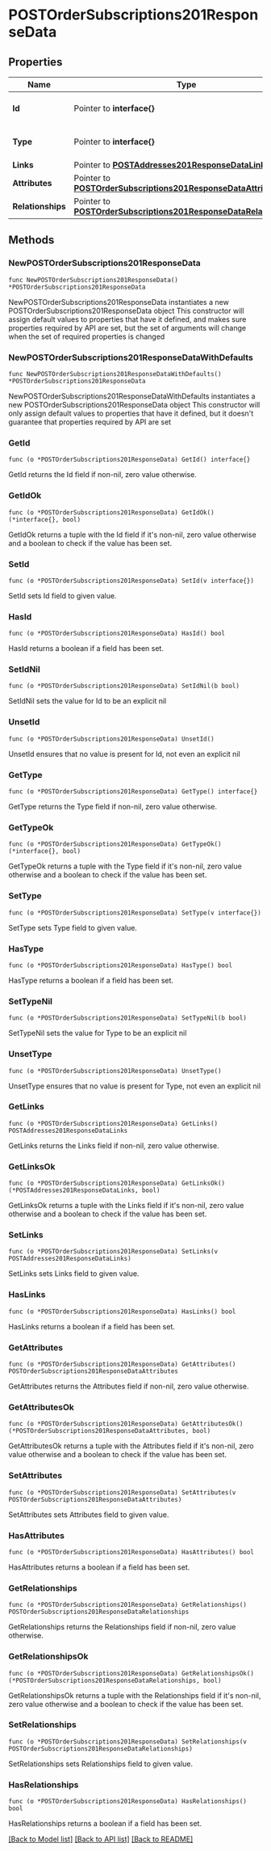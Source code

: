# POSTOrderSubscriptions201ResponseData

## Properties

Name | Type | Description | Notes
------------ | ------------- | ------------- | -------------
**Id** | Pointer to **interface{}** | The resource&#39;s id | [optional] 
**Type** | Pointer to **interface{}** | The resource&#39;s type | [optional] 
**Links** | Pointer to [**POSTAddresses201ResponseDataLinks**](POSTAddresses201ResponseDataLinks.md) |  | [optional] 
**Attributes** | Pointer to [**POSTOrderSubscriptions201ResponseDataAttributes**](POSTOrderSubscriptions201ResponseDataAttributes.md) |  | [optional] 
**Relationships** | Pointer to [**POSTOrderSubscriptions201ResponseDataRelationships**](POSTOrderSubscriptions201ResponseDataRelationships.md) |  | [optional] 

## Methods

### NewPOSTOrderSubscriptions201ResponseData

`func NewPOSTOrderSubscriptions201ResponseData() *POSTOrderSubscriptions201ResponseData`

NewPOSTOrderSubscriptions201ResponseData instantiates a new POSTOrderSubscriptions201ResponseData object
This constructor will assign default values to properties that have it defined,
and makes sure properties required by API are set, but the set of arguments
will change when the set of required properties is changed

### NewPOSTOrderSubscriptions201ResponseDataWithDefaults

`func NewPOSTOrderSubscriptions201ResponseDataWithDefaults() *POSTOrderSubscriptions201ResponseData`

NewPOSTOrderSubscriptions201ResponseDataWithDefaults instantiates a new POSTOrderSubscriptions201ResponseData object
This constructor will only assign default values to properties that have it defined,
but it doesn't guarantee that properties required by API are set

### GetId

`func (o *POSTOrderSubscriptions201ResponseData) GetId() interface{}`

GetId returns the Id field if non-nil, zero value otherwise.

### GetIdOk

`func (o *POSTOrderSubscriptions201ResponseData) GetIdOk() (*interface{}, bool)`

GetIdOk returns a tuple with the Id field if it's non-nil, zero value otherwise
and a boolean to check if the value has been set.

### SetId

`func (o *POSTOrderSubscriptions201ResponseData) SetId(v interface{})`

SetId sets Id field to given value.

### HasId

`func (o *POSTOrderSubscriptions201ResponseData) HasId() bool`

HasId returns a boolean if a field has been set.

### SetIdNil

`func (o *POSTOrderSubscriptions201ResponseData) SetIdNil(b bool)`

 SetIdNil sets the value for Id to be an explicit nil

### UnsetId
`func (o *POSTOrderSubscriptions201ResponseData) UnsetId()`

UnsetId ensures that no value is present for Id, not even an explicit nil
### GetType

`func (o *POSTOrderSubscriptions201ResponseData) GetType() interface{}`

GetType returns the Type field if non-nil, zero value otherwise.

### GetTypeOk

`func (o *POSTOrderSubscriptions201ResponseData) GetTypeOk() (*interface{}, bool)`

GetTypeOk returns a tuple with the Type field if it's non-nil, zero value otherwise
and a boolean to check if the value has been set.

### SetType

`func (o *POSTOrderSubscriptions201ResponseData) SetType(v interface{})`

SetType sets Type field to given value.

### HasType

`func (o *POSTOrderSubscriptions201ResponseData) HasType() bool`

HasType returns a boolean if a field has been set.

### SetTypeNil

`func (o *POSTOrderSubscriptions201ResponseData) SetTypeNil(b bool)`

 SetTypeNil sets the value for Type to be an explicit nil

### UnsetType
`func (o *POSTOrderSubscriptions201ResponseData) UnsetType()`

UnsetType ensures that no value is present for Type, not even an explicit nil
### GetLinks

`func (o *POSTOrderSubscriptions201ResponseData) GetLinks() POSTAddresses201ResponseDataLinks`

GetLinks returns the Links field if non-nil, zero value otherwise.

### GetLinksOk

`func (o *POSTOrderSubscriptions201ResponseData) GetLinksOk() (*POSTAddresses201ResponseDataLinks, bool)`

GetLinksOk returns a tuple with the Links field if it's non-nil, zero value otherwise
and a boolean to check if the value has been set.

### SetLinks

`func (o *POSTOrderSubscriptions201ResponseData) SetLinks(v POSTAddresses201ResponseDataLinks)`

SetLinks sets Links field to given value.

### HasLinks

`func (o *POSTOrderSubscriptions201ResponseData) HasLinks() bool`

HasLinks returns a boolean if a field has been set.

### GetAttributes

`func (o *POSTOrderSubscriptions201ResponseData) GetAttributes() POSTOrderSubscriptions201ResponseDataAttributes`

GetAttributes returns the Attributes field if non-nil, zero value otherwise.

### GetAttributesOk

`func (o *POSTOrderSubscriptions201ResponseData) GetAttributesOk() (*POSTOrderSubscriptions201ResponseDataAttributes, bool)`

GetAttributesOk returns a tuple with the Attributes field if it's non-nil, zero value otherwise
and a boolean to check if the value has been set.

### SetAttributes

`func (o *POSTOrderSubscriptions201ResponseData) SetAttributes(v POSTOrderSubscriptions201ResponseDataAttributes)`

SetAttributes sets Attributes field to given value.

### HasAttributes

`func (o *POSTOrderSubscriptions201ResponseData) HasAttributes() bool`

HasAttributes returns a boolean if a field has been set.

### GetRelationships

`func (o *POSTOrderSubscriptions201ResponseData) GetRelationships() POSTOrderSubscriptions201ResponseDataRelationships`

GetRelationships returns the Relationships field if non-nil, zero value otherwise.

### GetRelationshipsOk

`func (o *POSTOrderSubscriptions201ResponseData) GetRelationshipsOk() (*POSTOrderSubscriptions201ResponseDataRelationships, bool)`

GetRelationshipsOk returns a tuple with the Relationships field if it's non-nil, zero value otherwise
and a boolean to check if the value has been set.

### SetRelationships

`func (o *POSTOrderSubscriptions201ResponseData) SetRelationships(v POSTOrderSubscriptions201ResponseDataRelationships)`

SetRelationships sets Relationships field to given value.

### HasRelationships

`func (o *POSTOrderSubscriptions201ResponseData) HasRelationships() bool`

HasRelationships returns a boolean if a field has been set.


[[Back to Model list]](../README.md#documentation-for-models) [[Back to API list]](../README.md#documentation-for-api-endpoints) [[Back to README]](../README.md)


